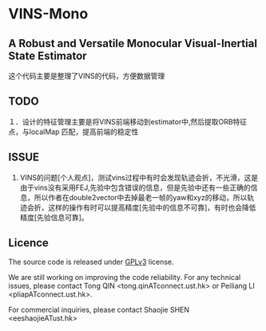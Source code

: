 # VINS-Mono
## A Robust and Versatile Monocular Visual-Inertial State Estimator

这个代码主要是整理了VINS的代码，方便数据管理


## TODO
１．设计的特征管理主要是将VINS前端移动到estimator中,然后提取ORB特征点，与localMap 匹配，提高前端的稳定性

## ISSUE
1. VINS的问题[个人观点]，测试vins过程中有时会发现轨迹会折，不光滑，这是由于vins没有采用FEJ,先验中包含错误的信息，但是先验中还有一些正确的信息，所以作者在double2vector中去掉最老一帧的yaw和xyz的移动，所以轨迹会折，这样的操作有时可以提高精度[先验中的信息不可靠]，有时也会降低精度[先验信息可靠]。
## Licence
The source code is released under [GPLv3](http://www.gnu.org/licenses/) license.

We are still working on improving the code reliability. For any technical issues, please contact Tong QIN <tong.qinATconnect.ust.hk> or Peiliang LI <pliapATconnect.ust.hk>.

For commercial inquiries, please contact Shaojie SHEN <eeshaojieATust.hk>

